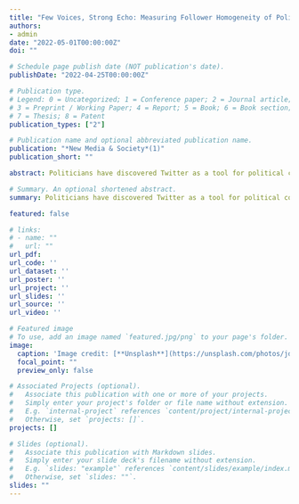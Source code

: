 ```yaml
---
title: "Few Voices, Strong Echo: Measuring Follower Homogeneity of Politicians’ Twitter Accounts"
authors:
- admin
date: "2022-05-01T00:00:00Z"
doi: ""

# Schedule page publish date (NOT publication's date).
publishDate: "2022-04-25T00:00:00Z"

# Publication type.
# Legend: 0 = Uncategorized; 1 = Conference paper; 2 = Journal article;
# 3 = Preprint / Working Paper; 4 = Report; 5 = Book; 6 = Book section;
# 7 = Thesis; 8 = Patent
publication_types: ["2"]

# Publication name and optional abbreviated publication name.
publication: "*New Media & Society*(1)"
publication_short: ""

abstract: Politicians have discovered Twitter as a tool for political communication. If information provided by politicians is circulated in ideologically segregated user networks, political polarization may be fostered. Using network information on all 1.78 million unique followers of German Members of Parliament by October 2018, follower homogeneity across politicians and parties is measured. While the overall homogeneity is low, politicians of the AfD —a right-wing populist party —stand out with very homogeneous follower networks. These are largely driven by a small group of strongly committed partisans that make up around 7 percent of the party’s but around 55-75 percent of the average AfD politician’s followers. The findings add to the literature by showing potentially unequal distributions of network segregation on Twitter. Further, they suggest that small groups of active users can multiply their influence online, which has important implications for future research on echo chambers and other online phenomena.

# Summary. An optional shortened abstract.
summary: Politicians have discovered Twitter as a tool for political communication. If information provided by politicians is circulated in ideologically segregated user networks, political polarization may be fostered. Using network information on all 1.78 million unique followers of German Members of Parliament by October 2018, follower homogeneity across politicians and parties is measured. While the overall homogeneity is low, politicians of the AfD —a right-wing populist party —stand out with very homogeneous follower networks. These are largely driven by a small group of strongly committed partisans that make up around 7 percent of the party’s but around 55-75 percent of the average AfD politician’s followers. The findings add to the literature by showing potentially unequal distributions of network segregation on Twitter. Further, they suggest that small groups of active users can multiply their influence online, which has important implications for future research on echo chambers and other online phenomena.

featured: false

# links:
# - name: ""
#   url: ""
url_pdf: 
url_code: ''
url_dataset: ''
url_poster: ''
url_project: ''
url_slides: ''
url_source: ''
url_video: ''

# Featured image
# To use, add an image named `featured.jpg/png` to your page's folder. 
image:
  caption: 'Image credit: [**Unsplash**](https://unsplash.com/photos/jdD8gXaTZsc)'
  focal_point: ""
  preview_only: false

# Associated Projects (optional).
#   Associate this publication with one or more of your projects.
#   Simply enter your project's folder or file name without extension.
#   E.g. `internal-project` references `content/project/internal-project/index.md`.
#   Otherwise, set `projects: []`.
projects: []

# Slides (optional).
#   Associate this publication with Markdown slides.
#   Simply enter your slide deck's filename without extension.
#   E.g. `slides: "example"` references `content/slides/example/index.md`.
#   Otherwise, set `slides: ""`.
slides: ""
---
```



